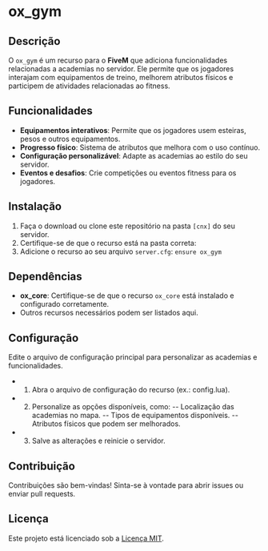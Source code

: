 # ox_gym

## Descrição
O `ox_gym` é um recurso para o **FiveM** que adiciona funcionalidades relacionadas a academias no servidor. Ele permite que os jogadores interajam com equipamentos de treino, melhorem atributos físicos e participem de atividades relacionadas ao fitness.

## Funcionalidades
- **Equipamentos interativos**: Permite que os jogadores usem esteiras, pesos e outros equipamentos.
- **Progresso físico**: Sistema de atributos que melhora com o uso contínuo.
- **Configuração personalizável**: Adapte as academias ao estilo do seu servidor.
- **Eventos e desafios**: Crie competições ou eventos fitness para os jogadores.

## Instalação
1. Faça o download ou clone este repositório na pasta `[cnx]` do seu servidor.
2. Certifique-se de que o recurso está na pasta correta:
3. Adicione o recurso ao seu arquivo `server.cfg`: `ensure ox_gym`

## Dependências
- **ox_core**: Certifique-se de que o recurso `ox_core` está instalado e configurado corretamente.
- Outros recursos necessários podem ser listados aqui.

## Configuração
Edite o arquivo de configuração principal para personalizar as academias e funcionalidades.
- 1. Abra o arquivo de configuração do recurso (ex.: config.lua).
- 2. Personalize as opções disponíveis, como:
-- Localização das academias no mapa.
-- Tipos de equipamentos disponíveis.
-- Atributos físicos que podem ser melhorados.
- 3. Salve as alterações e reinicie o servidor.


## Contribuição
Contribuições são bem-vindas! Sinta-se à vontade para abrir issues ou enviar pull requests.

## Licença
Este projeto está licenciado sob a [Licença MIT](LICENSE).

